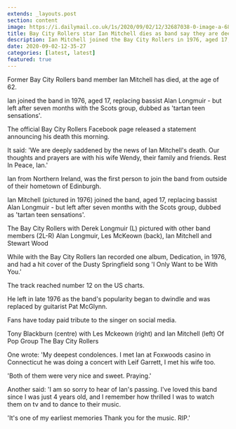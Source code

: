 ```yaml
---
extends: _layouts.post
section: content
image: https://i.dailymail.co.uk/1s/2020/09/02/12/32687038-0-image-a-68_1599046195647.jpg 
title: Bay City Rollers star Ian Mitchell dies as band say they are deeply saddened at his death  
description: Ian Mitchell joined the Bay City Rollers in 1976, aged 17, replacing bassist Alan Longmuir - but left after just seven months with the Scots group, dubbed as tartan teen sensations. 
date: 2020-09-02-12-35-27 
categories: [latest, latest] 
featured: true 
--- 
```

Former Bay City Rollers band member Ian Mitchell has died, at the age of 62.

Ian joined the band in 1976, aged 17, replacing bassist Alan Longmuir - but left after seven months with the Scots group, dubbed as 'tartan teen sensations'.

The official Bay City Rollers Facebook page released a statement announcing his death this morning.

It said: 'We are deeply saddened by the news of Ian Mitchell's death. Our thoughts and prayers are with his wife Wendy, their family and friends. Rest In Peace, Ian.'

Ian from Northern Ireland, was the first person to join the band from outside of their hometown of Edinburgh.

Ian Mitchell (pictured in 1976) joined the band, aged 17, replacing bassist Alan Longmuir - but left after seven months with the Scots group, dubbed as 'tartan teen sensations'.

The Bay City Rollers with Derek Longmuir (L) pictured with other band members (2L-R) Alan Longmuir, Les McKeown (back), Ian Mitchell and Stewart Wood

While with the Bay City Rollers Ian recorded one album, Dedication, in 1976, and had a hit cover of the Dusty Springfield song 'I Only Want to be With You.'

The track reached number 12 on the US charts.

He left in late 1976 as the band's popularity began to dwindle and was replaced by guitarist Pat McGlynn.

Fans have today paid tribute to the singer on social media.

Tony Blackburn (centre) with Les Mckeown (right) and Ian Mitchell (left) Of Pop Group The Bay City Rollers

One wrote: 'My deepest condolences. I met Ian at Foxwoods casino in Connecticut he was doing a concert with Leif Garrett, I met his wife too.

'Both of them were very nice and sweet. Praying.'

Another said: 'I am so sorry to hear of Ian's passing. I've loved this band since I was just 4 years old, and I remember how thrilled I was to watch them on tv and to dance to their music.

'It's one of my earliest memories Thank you for the music. RIP.'

